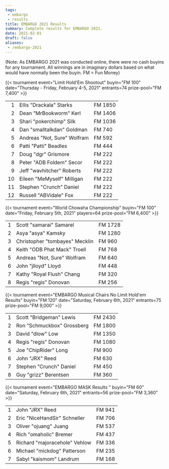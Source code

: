 ```yaml
---
tags:
 - embargo
 - results
title: EMBARGO 2021 Results
summary: Complete results for EMBARGO 2021.
date: 2021-02-01
draft: false
aliases:
 - /embargo-2021
---
```


(Note: As EMBARGO 2021 was conducted online, there were no cash buyins for any
tournament.  All winnings are in imaginary dollars based on what would
have normally been the buyin. FM = Fun Money)

{{< tournament
    event="Limit Hold'Em Shootout"
    buyin="FM 100"
    date="Thursday - Friday, February 4-5, 2021"
    entrants=74
    prize-pool="FM 7,400" >}}

|    |                                       |         |
|---:|---------------------------------------|---------|
|  1 | Ellis &quot;Drackala&quot; Starks     | FM 1850 |
|  2 | Dean &quot;MrBookworm&quot; Kerl      | FM 1406 |
|  3 | Shari &quot;pokerchimp&quot; Silk     | FM 1036 |
|  4 | Dan &quot;smalltalkdan&quot; Goldman  | FM 740  |
|  5 | Andreas &quot;Not, Sure&quot; Wolfram | FM 592  |
|  6 | Patti &quot;Patti&quot; Beadles       | FM 444  |
|  7 | Doug &quot;dgr&quot; Grismore         | FM 222  |
|  8 | Peter &quot;ADB Foldem&quot; Secor    | FM 222  |
|  9 | Jeff &quot;wavhitcher&quot; Roberts   | FM 222  |
| 10 | Eileen &quot;MeMyself&quot; Milligan  | FM 222  |
| 11 | Stephen &quot;Crunch&quot; Daniel     | FM 222  |
| 12 | Russell &quot;ABVidale&quot; Fox      | FM 222  |

{{< tournament
    event="World Chowaha Championship"
    buyin="FM 100"
    date="Friday, February 5th, 2021"
    players=64
    prize-pool="FM 6,400" >}}

|   |                                          |         |
|--:|------------------------------------------|---------|
| 1 | Scott &quot;samarai&quot; Samarel        | FM 1728 |
| 2 | Asya &quot;asya&quot; Kamsky             | FM 1280 |
| 3 | Christopher &quot;tombayes&quot; Mecklin | FM 960  |
| 4 | Keith &quot;ODB Phat Mack&quot; Troell   | FM 768  |
| 5 | Andreas &quot;Not, Sure&quot; Wolfram    | FM 640  |
| 6 | John &quot;jlloyd&quot; Lloyd            | FM 448  |
| 7 | Kathy &quot;Royal Flush&quot; Chang      | FM 320  |
| 8 | Regis &quot;regis&quot; Donovan          | FM 256  |


{{< tournament
    event="EMBARGO Musical Chairs No Limit Hold'em Results"
    buyin="FM 120"
    date="Saturday, February 6th, 2021"
    entrants=75
    prize-pool="FM 9,000" >}}


|   |                                      |         |
|--:|--------------------------------------|---------|
| 1 | Scott &quot;Bridgeman&quot; Lewis    | FM 2430 |
| 2 | Ron &quot;Schmuckbox&quot; Grossberg | FM 1800 |
| 3 | David &quot;dlow&quot; Low           | FM 1350 |
| 4 | Regis &quot;regis&quot; Donovan      | FM 1080 |
| 5 | Joe &quot;ChipRider&quot; Long       | FM 900  |
| 6 | John &quot;JRX&quot; Reed            | FM 630  |
| 7 | Stephen &quot;Crunch&quot; Daniel    | FM 450  |
| 8 | Guy &quot;grizz&quot; Berentsen      | FM 360  |


{{< tournament
    event="EMBARGO MASK Results "
    buyin="FM 60"
    date="Saturday, February 6th, 2021"
    entrants=56
    prize-pool="FM 3,360" >}}

|   |                                         |        |
|--:|-----------------------------------------|--------|
| 1 | John &quot;JRX&quot; Reed               | FM 941 |
| 2 | Eric &quot;NiceHandSir&quot; Schneller  | FM 706 |
| 3 | Oliver &quot;ojuang&quot; Juang         | FM 537 |
| 4 | Rich &quot;omaholic&quot; Bremer        | FM 437 |
| 5 | Richard &quot;majoracehole&quot; Vehlow | FM 336 |
| 6 | Michael &quot;mickdog&quot; Patterson   | FM 235 |
| 7 | Sabyl &quot;kaismom&quot; Landrum       | FM 168 |


 
